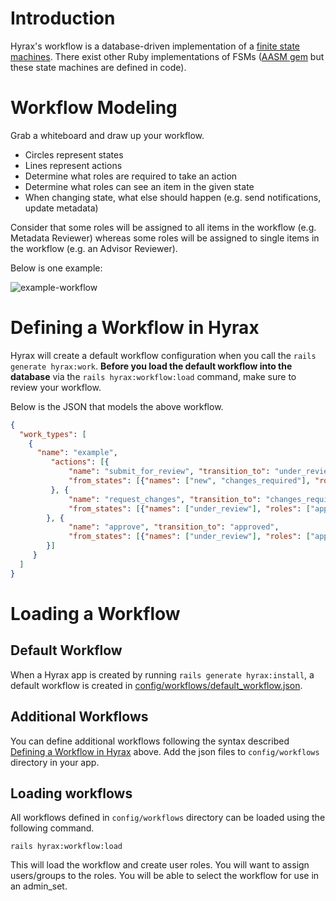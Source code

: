 # Introduction

Hyrax's workflow is a database-driven implementation of a [finite state machines](https://en.wikipedia.org/wiki/Finite-state_machine). There exist other Ruby implementations of FSMs ([AASM gem](https://github.com/aasm/aasm) but these state machines are defined in code).

# Workflow Modeling

Grab a whiteboard and draw up your workflow.

* Circles represent states
* Lines represent actions
* Determine what roles are required to take an action
* Determine what roles can see an item in the given state
* When changing state, what else should happen (e.g. send notifications, update metadata)

Consider that some roles will be assigned to all items in the workflow (e.g. Metadata Reviewer) whereas some roles will be assigned to single items in the workflow (e.g. an Advisor Reviewer).

Below is one example:

![example-workflow](https://cloud.githubusercontent.com/assets/2130/19000926/1eab97e4-8713-11e6-9edc-0599fedca795.png)

# Defining a Workflow in Hyrax

Hyrax  will create a default workflow configuration when you call the `rails generate hyrax:work`. **Before you load the default workflow into the database** via the `rails hyrax:workflow:load` command, make sure to review your workflow.

Below is the JSON that models the above workflow.

```json
{
  "work_types": [
    {
      "name": "example",
         "actions": [{
             "name": "submit_for_review", "transition_to": "under_review",
             "from_states": [{"names": ["new", "changes_required"], "roles": ["creating_deposit"]}]
         }, {
             "name": "request_changes", "transition_to": "changes_required",
             "from_states": [{"names": ["under_review"], "roles": ["approving_work"]}]
        }, {
             "name": "approve", "transition_to": "approved",
             "from_states": [{"names": ["under_review"], "roles": ["approving_work"]}]
        }]
     }
  ]
}
```

# Loading a Workflow

## Default Workflow

When a Hyrax app is created by running `rails generate hyrax:install`, a default workflow is created in [config/workflows/default_workflow.json](https://github.com/projecthydra-labs/hyrax/blob/master/lib/generators/hyrax/templates/workflow.json.erb).

## Additional Workflows

You can define additional workflows following the syntax described [Defining a Workflow in Hyrax](#defining-a-workflow-in-hyrax) above.  Add the json files to `config/workflows` directory in your app.

## Loading workflows

All workflows defined in `config/workflows` directory can be loaded using the following command.

```
rails hyrax:workflow:load
```

This will load the workflow and create user roles.  You will want to assign users/groups to the roles.  You will be able to select the workflow for use in an admin_set.
